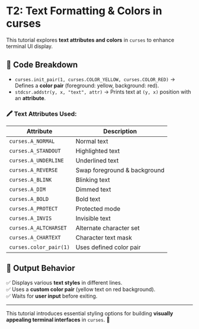 # T2: Text Formatting & Colors in curses

This tutorial explores **text attributes and colors** in `curses` to enhance terminal UI display.

## 📜 Code Breakdown

- `curses.init_pair(1, curses.COLOR_YELLOW, curses.COLOR_RED)` → Defines a **color pair** (foreground: yellow, background: red).
- `stdcsr.addstr(y, x, "text", attr)` → Prints text at `(y, x)` position with an **attribute**.

### 🖍️ Text Attributes Used:
| Attribute | Description |
|-----------|-------------|
| `curses.A_NORMAL` | Normal text |
| `curses.A_STANDOUT` | Highlighted text |
| `curses.A_UNDERLINE` | Underlined text |
| `curses.A_REVERSE` | Swap foreground & background |
| `curses.A_BLINK` | Blinking text |
| `curses.A_DIM` | Dimmed text |
| `curses.A_BOLD` | Bold text |
| `curses.A_PROTECT` | Protected mode |
| `curses.A_INVIS` | Invisible text |
| `curses.A_ALTCHARSET` | Alternate character set |
| `curses.A_CHARTEXT` | Character text mask |
| `curses.color_pair(1)` | Uses defined color pair |

## 🎨 Output Behavior
✅ Displays various **text styles** in different lines.  
✅ Uses a **custom color pair** (yellow text on red background).  
✅ Waits for **user input** before exiting.

---

This tutorial introduces essential styling options for building **visually appealing terminal interfaces** in `curses`. 🚀

